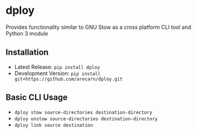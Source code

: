 dploy
=====
Provides functionality similar to GNU Stow as a cross platform CLI tool and
Python 3 module

Installation
------------
* Latest Release: `pip install dploy`
* Development Version: `pip install git+https://github.com/arecarn/dploy.git`

Basic CLI Usage
---------------
* `dploy stow source-directories destination-directory`
* `dploy unstow source-directories destination-directory`
* `dploy link source destination`
